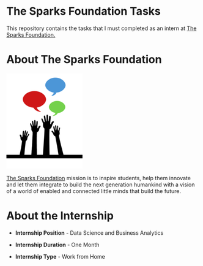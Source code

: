 #  The Sparks Foundation Tasks

This repository contains the tasks that I must completed as an intern at [The Sparks Foundation.](https://www.thesparksfoundationsingapore.org)

# About The Sparks Foundation

<img src="https://github.com/sashapse/The-Sparks-Foundation-Internship-Tasks/blob/main/TSFLogo.png">

[The Sparks Foundation](https://www.thesparksfoundationsingapore.org) mission is to inspire students, help them innovate and let them integrate to build the next generation humankind with a vision of a world of enabled and connected little minds that build the future.

# About the Internship

- **Internship Position** - Data Science and Business Analytics

- **Internship Duration** - One Month

- **Internship Type** - Work from Home
